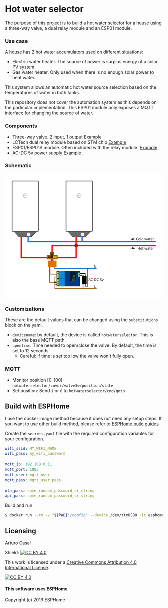 # Hot water selector
The purpose of this project is to build a hot water selector for a house using a three-way valve, a dual relay module and an ESP01 module.

### Use case
A house has 2 hot water accumulators used on different situations:
 * Electric water heater. The source of power is surplus energy of a solar PV system.
 * Gas water heater. Only used when there is no enough solar power to heat water.

This system allows an automatic hot water source selection based on the temperatures of water in both tanks.

This repository does not cover the automation system as this depends on the particular implementation. This ESP01 module only exposes a MQTT interface for changing the source of water.

### Components
 * Three-way valve. 2 input, 1 output [Example](https://aliexpress.com/item/1005002019014945.html)
 * LCTech dual relay module based on STM chip [Example](https://aliexpress.com/item/32963636755.html)
 * ESP01/ESP01S module. Often included with the relay module. [Example](https://aliexpress.com/item/32969275894.html)
 * AC-DC 5v power supply [Example](https://aliexpress.com/item/32360232521.html)

### Schematic

<a href="./docs/schema.svg"><img src = "./docs/schema.svg"/></a>

### Customizations
These are the default values that can be changed using the `substitutions` block on the yaml.
 * `devicename`: by default, the device is called `hotwaterselector`. This is also the base MQTT path.
 * `opentime`: Time needed to open/close the valve. By default, the time is set to 12 seconds.
   * Careful: if time is set too low the valve won't fully open.

### MQTT
 * Monitor position [0-100]: `hotwaterselector/cover/valve3w/position/state`
 * Set position: Send `1` or `0` to `hotwaterselector/cmd/goto`

## Build with ESPHome

I use the docker image method because it does not need any setup steps. If you want to use other build method, please refer to [ESPHome build guides](https://esphome.io/guides/contributing.html#build)

Create the `secrets.yaml` file with the required configuration variables for your configuration.
```yaml
wifi_ssid: MY_WIFI_NAME
wifi_pass: my_wifi_password

mqtt_ip: 192.168.0.11
mqtt_port: 1883
mqtt_user: mqtt_user
mqtt_pass: mqtt_user_pass

ota_pass: some_random_password_or_string
api_pass: some_random_password_or_string
```

Build and run

```bash
$ docker run --rm -v "${PWD}:/config" --device /dev/ttyUSB0 -it esphome/esphome:latest run hotwatervalve_esp01.yaml
```

## Licensing

Arturo Casal

Shield: [![CC BY 4.0][cc-by-shield]][cc-by]

This work is licensed under a
[Creative Commons Attribution 4.0 International License][cc-by].

[![CC BY 4.0][cc-by-image]][cc-by]

[cc-by]: http://creativecommons.org/licenses/by/4.0/
[cc-by-image]: https://i.creativecommons.org/l/by/4.0/88x31.png
[cc-by-shield]: https://img.shields.io/badge/License-CC%20BY%204.0-lightgrey.svg

#### This software uses ESPHome

Copyright (c) 2019 ESPHome